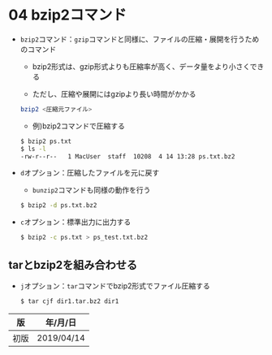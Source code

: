 04 bzip2コマンド
===============

* `bzip2`コマンド：`gzip`コマンドと同様に、ファイルの圧縮・展開を行うためのコマンド

  * bzip2形式は、gzip形式よりも圧縮率が高く、データ量をより小さくできる

  * ただし、圧縮や展開にはgzipより長い時間がかかる

  ```bash
  bzip2 <圧縮元ファイル>
  ```

  * 例)bzip2コマンドで圧縮する

  ```bash
  $ bzip2 ps.txt
  $ ls -l
  -rw-r--r--   1 MacUser  staff  10208  4 14 13:28 ps.txt.bz2
  ```

* `d`オプション：圧縮したファイルを元に戻す

  * `bunzip2`コマンドも同様の動作を行う

  ```bash
  $ bzip2 -d ps.txt.bz2
  ```

* `c`オプション：標準出力に出力する

  ```bash
  $ bzip2 -c ps.txt > ps_test.txt.bz2
  ```



## tarとbzip2を組み合わせる

* `j`オプション：`tar`コマンドでbzip2形式でファイル圧縮する

  ```bash
  $ tar cjf dir1.tar.bz2 dir1
  ```



| 版 |  年/月/日 |
|----|----------|
|初版|2019/04/14|
